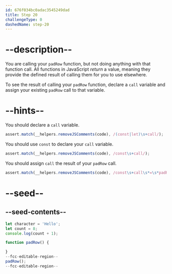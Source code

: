 ```yaml
---
id: 676f034bc0adac3545249dad
title: Step 20
challengeType: 0
dashedName: step-20
---
```


# --description--

You are calling your `padRow` function, but not doing anything with that function call. All functions in JavaScript <dfn>return</dfn> a value, meaning they provide the defined result of calling them for you to use elsewhere.

To see the result of calling your `padRow` function, declare a `call` variable and assign your existing `padRow` call to that variable.


# --hints--


You should declare a `call` variable.

```js
assert.match(__helpers.removeJSComments(code), /(const|let)\s+call/);
```

You should use `const` to declare your `call` variable.

```js
assert.match(__helpers.removeJSComments(code), /const\s+call/);
```

You should assign `call` the result of your `padRow` call.

```js
assert.match(__helpers.removeJSComments(code), /const\s+call\s*=\s*padRow\(\)/);
```

# --seed--

## --seed-contents--

```js
let character = 'Hello';
let count = 8;
console.log(count + 1);

function padRow() {

}
--fcc-editable-region--
padRow();
--fcc-editable-region--
```
